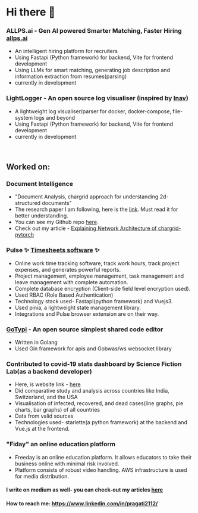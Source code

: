 # Hi there 👋

### ALLPS.ai - Gen AI powered Smarter Matching, Faster Hiring [allps.ai](https://allps.ai/)
  - An intelligent hiring platform for recruiters
  - Using Fastapi (Python framework) for backend, Vite for frontend development
  - Using LLMs for smart matching, generating job description and information extraction from resumes(parsing)
  - currently in development

### LightLogger - An open source log visualiser (inspired by [lnav](https://lnav.org/))
  - A lightweight log visualiser/parser for docker, docker-compose, file-system logs and beyond
  - Using Fastapi (Python framework) for backend, Vite for frontend development
  - currently in development


&nbsp;
## Worked on:   

 ### Document Intelligence
  - "Document Analysis, chargrid approach for understanding 2d-structured documents" 
  - The research paper I am following, here is the [link](https://arxiv.org/abs/1809.08799). Must read it for better understanding. 
  - You can see my Github repo [here](https://github.com/sciencefictionlab/chargrid-pytorch).
  - Check out my article - [Explaining Network Architecture of chargrid-pytorch](https://medium.com/analytics-vidhya/implementing-chargrid-network-architecture-cc21eb3d68f8)
 
### Pulse ✨ [Timesheets software](https://next.pulsein.io/) ✨
  - Online work time tracking software, track work hours, track project expenses, and generates powerful reports.
  - Project management, employee management, task management and leave management with complete automation.
  - Complete database encryption (Client-side field level encryption used).
  - Used RBAC (Role Based Authentication)
  - Technology stack used- Fastapi(python framework) and Vuejs3. 
  - Used pinia, a lightweight state management library.
  - Integrations and Pulse browser extension are on their way.

### [GoTypi](https://gotypi.in) - An open source simplest shared code editor
  - Written in Golang
  - Used Gin framework for apis and Gobwas/ws websocket library 

### Contributed to covid-19 stats dashboard by Science Fiction Lab(as a backend developer)
  - Here, is website link -  [here](https://covid19.scifilab.io/)
  - Did comparative study and analysis across countries like India, Switzerland, and the USA
  - Visualisation of infected, recovered, and dead cases(line graphs, pie charts, bar graphs) of all countries
  - Data from valid sources
  - Technologies used- starlette(a python framework) at the backend and Vue.js at the frontend.

### "Fiday" an online education platform
  - Freeday is an online education platform. It allows educators to take their business online with minimal risk involved.
  - Platform consists of robust video handling. AWS infrastructure is used for media distribution.

#### I write on medium as well- you can check-out my articles [here](https://medium.com/@pandeypragati2112) 

#### How to reach me: https://www.linkedin.com/in/pragati2112/








<!--
**pragati2112/pragati2112** is a ✨ _special_ ✨ repository because its `README.md` (this file) appears on your GitHub profile.

Here are some ideas to get you started:

- 🔭 I’m currently working on "Fiday" an online education platform.
- 📫 How to reach me: https://www.linkedin.com/in/pragati2112/
- On going project:"Document Analysis" The research paper I am following, here is the link(https://arxiv.org/abs/1809.08799). Must read it for better understanding. You can see my github repo here(https://github.com/sciencefictionlab/chargrid-pytorch).

-->
